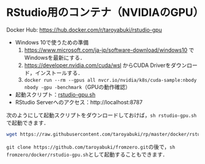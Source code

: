 # RStudio用のコンテナ（NVIDIAのGPU）

Docker Hub: https://hub.docker.com/r/taroyabuki/rstudio-gpu

- Windows 10で使うための準備
    1. https://www.microsoft.com/ja-jp/software-download/windows10 でWindowsを最新にする．
    1. https://developer.nvidia.com/cuda/wsl からCUDA Driverをダウンロード，インストールする．
    1. `docker run --rm --gpus all nvcr.io/nvidia/k8s/cuda-sample:nbody nbody -gpu -benchmark`（GPUの動作確認）
- 起動スクリプト：[rstudio-gpu.sh](../rstudio-gpu.sh)
- RStudio Serverへのアクセス：http://localhost:8787

次のようにして起動スクリプトをダウンロードしておけば，`sh rstudio-gpu.sh`で起動できます．

```bash
wget https://raw.githubusercontent.com/taroyabuki/rp/master/docker/rstudio-gpu.sh
```

`git clone https://github.com/taroyabuki/fromzero.git`の後で，`sh fromzero/docker/rstudio-gpu.sh`として起動することもできます．
